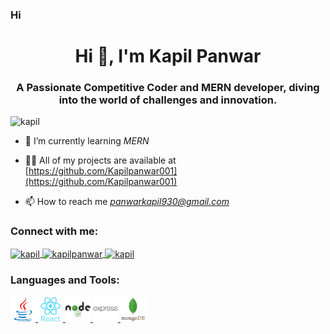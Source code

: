 ### Hi
<h1 align="center">Hi 👋, I'm Kapil Panwar</h1>
<h3 align="center">A Passionate Competitive Coder and MERN developer, diving into the world of challenges and innovation.</h3>

<p align="left"> <img src="https://komarev.com/ghpvc/?username=kapil&label=Profile%20views&color=0e75b6&style=flat" alt="kapil" /> </p>

- 🌱 I’m currently learning *MERN*

- 👨‍💻 All of my projects are available at [https://github.com/Kapilpanwar001](https://github.com/Kapilpanwar001)

- 📫 How to reach me *panwarkapil930@gmail.com*

<h3 align="left">Connect with me:</h3>
<p align="left">
  <a href="https://www.linkedin.com/in/kapil-panwar-1a5480202/" target="blank">
    <img align="center" src="https://raw.githubusercontent.com/rahuldkjain/github-profile-readme-generator/master/src/images/icons/Social/linked-in-alt.svg" alt="kapil" height="30" width="40" />
  </a>
  <a href="https://www.codechef.com/users/kapil_panwar" target="blank">
    <img align="center" src="https://cdn.jsdelivr.net/npm/simple-icons@3.1.0/icons/codechef.svg" alt="kapilpanwar" height="30" width="40" />
  </a>
  <a href="https://leetcode.com/u/kapilpanwar/" target="blank">
    <img align="center" src="https://raw.githubusercontent.com/rahuldkjain/github-profile-readme-generator/master/src/images/icons/Social/leet-code.svg" alt="kapil" height="30" width="40" />
  </a>
</p>

<h3 align="left">Languages and Tools:</h3>
<p align="left">
  <a href="https://www.java.com/" target="_blank" rel="noreferrer">
    <img src="https://raw.githubusercontent.com/devicons/devicon/master/icons/java/java-original.svg" alt="java" width="40" height="40" />
  </a>
  <a href="https://reactjs.org/" target="_blank" rel="noreferrer">
    <img src="https://raw.githubusercontent.com/devicons/devicon/master/icons/react/react-original-wordmark.svg" alt="react" width="40" height="40" />
  </a>
  <a href="https://nodejs.org" target="_blank" rel="noreferrer">
    <img src="https://raw.githubusercontent.com/devicons/devicon/master/icons/nodejs/nodejs-original-wordmark.svg" alt="nodejs" width="40" height="40" />
  </a>
  <a href="https://expressjs.com" target="_blank" rel="noreferrer">
    <img src="https://raw.githubusercontent.com/devicons/devicon/master/icons/express/express-original-wordmark.svg" alt="express" width="40" height="40" />
  </a>
  <a href="https://www.mongodb.com/" target="_blank" rel="noreferrer">
    <img src="https://raw.githubusercontent.com/devicons/devicon/master/icons/mongodb/mongodb-original-wordmark.svg" alt="mongodb" width="40" height="40" />
  </a>
</p>
